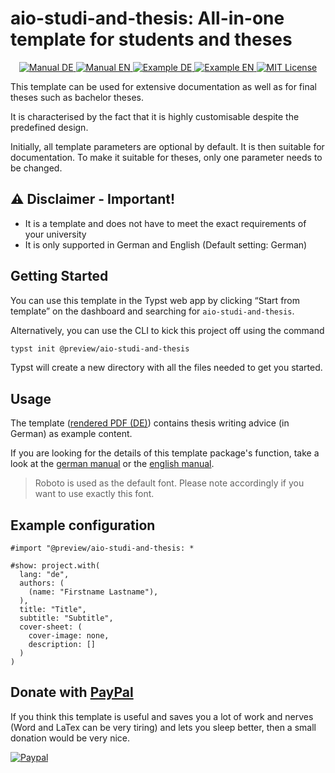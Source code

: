 # aio-studi-and-thesis: All-in-one template for students and theses

<p align="center">
  <a href="https://github.com/fuchs-fabian/typst-template-aio-studi-and-thesis/blob/main/docs/manual-de.pdf">
    <img alt="Manual DE" src="https://img.shields.io/website?down_message=offline&label=manual%20de&up_color=007aff&up_message=online&url=https%3A%2F%2Fgithub.com%2Ffuchs-fabian%2Ftypst-template-aio-studi-and-thesis%2Fblob%2Fmain%2Fdocs%2Fmanual-de.pdf" />
  </a>
  <a href="https://github.com/fuchs-fabian/typst-template-aio-studi-and-thesis/blob/main/docs/manual-en.pdf">
    <img alt="Manual EN" src="https://img.shields.io/website?down_message=offline&label=manual%20en&up_color=007aff&up_message=online&url=https%3A%2F%2Fgithub.com%2Ffuchs-fabian%2Ftypst-template-aio-studi-and-thesis%2Fblob%2Fmain%2Fdocs%2Fmanual-en.pdf" />
  </a>
  <a href="https://github.com/fuchs-fabian/typst-template-aio-studi-and-thesis/blob/main/docs/example-de-thesis.pdf">
    <img alt="Example DE" src="https://img.shields.io/website?down_message=offline&label=example%20de&up_color=007aff&up_message=online&url=https%3A%2F%2Fgithub.com%2Ffuchs-fabian%2Ftypst-template-aio-studi-and-thesis%2Fblob%2Fmain%2Fdocs%2Fexample-de-thesis.pdf" />
  </a>
  <a href="https://github.com/fuchs-fabian/typst-template-aio-studi-and-thesis/blob/main/docs/example-en-thesis.pdf">
    <img alt="Example EN" src="https://img.shields.io/website?down_message=offline&label=example%20en&up_color=007aff&up_message=online&url=https%3A%2F%2Fgithub.com%2Ffuchs-fabian%2Ftypst-template-aio-studi-and-thesis%2Fblob%2Fmain%2Fdocs%2Fexample-en-thesis.pdf" />
  </a>
  <a href="https://github.com/fuchs-fabian/typst-template-aio-studi-and-thesis/blob/main/LICENSE">
    <img alt="MIT License" src="https://img.shields.io/badge/license-MIT-brightgreen">
  </a>
</p>

This template can be used for extensive documentation as well as for final theses such as bachelor theses.

It is characterised by the fact that it is highly customisable despite the predefined design.

Initially, all template parameters are optional by default. It is then suitable for documentation.
To make it suitable for theses, only one parameter needs to be changed.

## ⚠️ **Disclaimer - Important!**

- It is a template and does not have to meet the exact requirements of your university
- It is only supported in German and English (Default setting: German)

## Getting Started

You can use this template in the Typst web app by clicking “Start from template” on the dashboard and searching for `aio-studi-and-thesis`.

Alternatively, you can use the CLI to kick this project off using the command

```bash
typst init @preview/aio-studi-and-thesis
```

Typst will create a new directory with all the files needed to get you started.

## Usage

The template ([rendered PDF (DE)](docs/example-de-thesis.pdf)) contains thesis writing advice (in German) as example content.

If you are looking for the details of this template package's function, take a look at the [german manual](docs/manual-de.pdf) or the [english manual](docs/manual-en.pdf).

> Roboto is used as the default font. Please note accordingly if you want to use exactly this font.

## Example configuration

```typ
#import "@preview/aio-studi-and-thesis: *

#show: project.with(
  lang: "de",
  authors: (
    (name: "Firstname Lastname"),
  ),
  title: "Title",
  subtitle: "Subtitle",
  cover-sheet: (
    cover-image: none,
    description: []
  )
)
```

## Donate with [PayPal](https://www.paypal.com/donate/?hosted_button_id=4G9X8TDNYYNKG)

If you think this template is useful and saves you a lot of work and nerves (Word and LaTex can be very tiring) and lets you sleep better, then a small donation would be very nice.

[![Paypal](https://www.paypalobjects.com/de_DE/i/btn/btn_donateCC_LG.gif)](https://www.paypal.com/donate/?hosted_button_id=4G9X8TDNYYNKG)
